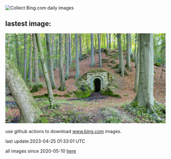 ![Collect Bing.com daily images](https://github.com/counter2015/bing-daily-images/workflows/Collect%20Bing.com%20daily%20images/badge.svg)
## lastest image:
![](images/FranconianWineCellar.jpg)

use github actions to download www.bing.com images.

last update:2023-04-25 01:33:01 UTC

all images since 2020-05-10 [here](https://github.com/counter2015/bing-daily-images/tree/master/images) 
